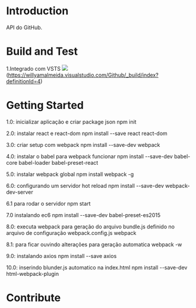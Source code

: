 # Introduction 
API do GitHub.

# Build and Test
1.Integrado com VSTS
<img src="https://willyamalmeida.visualstudio.com/_apis/public/build/definitions/b338f7d5-bec3-4069-a268-6a4e428a914e/4/badge" />
(https://willyamalmeida.visualstudio.com/Github/_build/index?definitionId=4)

# Getting Started
1.0: inicializar aplicação e criar package json
npm init

2.0: instalar react e react-dom
npm install --save react react-dom

3.0: criar setup com webpack
npm install --save-dev webpack

4.0: instalar o babel para webpack funcionar
npm install --save-dev babel-core babel-loader babel-preset-react

5.0: instalar webpack global
npm install webpack -g

6.0: configurando um servidor hot reload
npm install --save-dev webpack-dev-server

6.1 para rodar o servidor
npm start

7.0 instalando ec6
npm install --save-dev babel-preset-es2015

8.0: executa webpack para geração do arquivo bundle.js definido no arquivo de configuração webpack.config.js
webpack

8.1: para ficar ouvindo alterações para geração automatica
webpack -w

9.0: instalando axios
npm install --save axios

10.0: inserindo blunder.js automatico na index.html
npm install --save-dev html-webpack-plugin

# Contribute